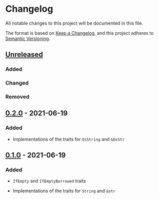 # Changelog
All notable changes to this project will be documented in this file.

The format is based on [Keep a Changelog](https://keepachangelog.com/en/1.0.0/),
and this project adheres to [Semantic Versioning](https://semver.org/spec/v2.0.0.html).

## [Unreleased]

### Added

### Changed

### Removed

## [0.2.0] - 2021-06-19

### Added

- Implementations of the traits for `OsString` and `&OsStr`

## [0.1.0] - 2021-06-19

### Added

- `IfEmpty` and `IfEmptyBorrowed` traits

- Implementations of the traits for `String` and `&str`

[Unreleased]: https://github.com/cschlosser/ifempty/compare/0.2.0...HEAD
[0.2.0]: https://github.com/cschlosser/ifempty/compare/0.1.0...0.2.0
[0.1.0]: https://github.com/cschlosser/IfEmpty/releases/tag/0.1.0

